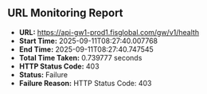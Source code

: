 ## URL Monitoring Report

- **URL:** https://api-gw1-prod1.fisglobal.com/gw/v1/health
- **Start Time:** 2025-09-11T08:27:40.007768
- **End Time:** 2025-09-11T08:27:40.747545
- **Total Time Taken:** 0.739777 seconds
- **HTTP Status Code:** 403
- **Status:** Failure
- **Failure Reason:** HTTP Status Code: 403
